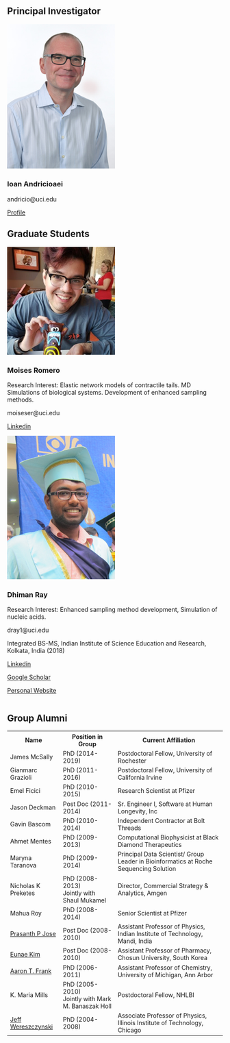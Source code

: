 <!---DOCTYPE html--->
<html>
<head>
<link rel="shortcut icon" type="image/x-icon" href="favicon.ico">
<meta name="viewport" content="width=device-width, initial-scale=1">
<style>
html {
  box-sizing: border-box;
}

*, *:before, *:after {
  box-sizing: inherit;
}

.column {
  float: left;
  width: 60%;
  margin-bottom: 16px;
  padding: 0 8px;
  overflow: visible;
  overflow-wrap: normal;
}

@media screen and (max-width: 650px max-height: 650px) {
  .column {
    width: 100%;
    display: block;
    overflow: visible;
    overflow-wrap: normal;
  }
}

.card {
  box-shadow: 0 4px 8px 0 rgba(0, 0, 0, 0.2);
}

.container {
  padding: 0 16px;
}

.container::after, .row::after {
  content: "";
  clear: both;
  display: table;
}

.title {
  color: grey;
}

.button {
  border: none;
  outline: 0;
  display: inline-block;
  padding: 8px;
  color: white;
  background-color: #000;
  text-align: center;
  cursor: pointer;
  width: 100%;
}

.button:hover {
  background-color: #555;
}
---
</style>
</head>
<body>

<h2>Principal Investigator</h2>

<div class="row">
  <div class="column">
    <div class="card">
       <div class="container" style="width:100%">
        <img src="/img/Ioan.jpg" alt="Ioan" style="width:50%"><!--height="300" width="300">-->
        <h3>Ioan Andricioaei</h3>
        <p>andricio@uci.edu</p>
        <a href="https://www.faculty.uci.edu/profile.cfm?faculty_id=5491">Profile</a>
      </div>
    </div>
  </div>
</div>

<h2>Graduate Students</h2>


<div class="row">
  <div class="column">
    <div class="card">
      <div class="container" style="width:100%">
      <img src="/img/Moises.jpg" alt="Moises" style="width:50%"><!--height="300" width="300">-->
        <h3>Moises Romero</h3>
        <p>Research Interest: Elastic network models of contractile tails. MD Simulations of biological systems.
        Development of enhanced sampling methods.</p>
        <p>moiseser@uci.edu</p>
        <p><a href="https://www.linkedin.com/in/moises-romero-b76191189/">Linkedin</a></p>
      </div>
    </div>
  </div>
  <div class="column">
    <div class="card">
      <div class="container" style="width:100%">
      <img src="/img/Dhiman.JPG" alt="Dhiman" style="width:50%"><!--height="300" width="300">-->
        <h3>Dhiman Ray</h3>
        <p>Research Interest: Enhanced sampling method development, Simulation of nucleic acids.</p>
        <p>dray1@uci.edu</p>
        <p>Integrated BS-MS, Indian Institute of Science Education and Research, Kolkata, India (2018)</p>
        <p><a href="https://www.linkedin.com/in/dhiman-ray-95790baa/">Linkedin</a></p>
        <p><a href="https://scholar.google.com/citations?user=ILWljWoAAAAJ&hl=en&oi=ao">Google Scholar</a></p>
        <p><a href="https://sites.google.com/view/dhiman/home">Personal Website</a></p>
      </div>
    </div>
  </div>
</div>



<h2>Group Alumni</h2>

<table style="width:100%">
  <tr>
    <th>Name</th>
    <th>Position in Group</th>
    <th>Current Affiliation</th>
  </tr>
  <tr>
    <td>James McSally</td>
    <td>PhD (2014-2019)</td>
    <td>Postdoctoral Fellow, University of Rochester</td>
  </tr>
  <tr>
    <td>Gianmarc Grazioli</td>
    <td>PhD (2011-2016)</td>
    <td>Postdoctoral Fellow, University of California Irvine</td>
  </tr>
  <tr>
    <td>Emel Ficici</td>
    <td>PhD (2010-2015)</td>
    <td>Research Scientist at Pfizer</td>
  </tr>
  <tr>
    <td>Jason Deckman</td>
    <td>Post Doc (2011-2014)</td>
    <td>Sr. Engineer I, Software at Human Longevity, Inc</td>
  </tr>
  <tr>
    <td>Gavin Bascom</td>
    <td>PhD (2010-2014)</td>
    <td>Independent Contractor at Bolt Threads</td>
  </tr>
  <tr>
    <td>Ahmet Mentes</td>
    <td>PhD (2009-2013)</td>
    <td>Computational Biophysicist at Black Diamond Therapeutics</td>
  </tr>
  <tr>
    <td>Maryna Taranova</td>
    <td>PhD (2009-2014)</td>
    <td>Principal Data Scientist/ Group Leader in Bioinformatics at Roche Sequencing Solution</td>
  </tr>
  <tr>
    <td>Nicholas K Preketes</td>
    <td>PhD (2008-2013)<br> Jointly with Shaul Mukamel</td>
    <td>Director, Commercial Strategy & Analytics, Amgen</td>
  </tr>
  <tr>
    <td>Mahua Roy</td>
    <td>PhD (2008-2014)</td>
    <td>Senior Scientist at Pfizer</td>
  </tr>
  <tr>
    <td><a href="https://sites.google.com/site/prasanthpj/Home">Prasanth P  Jose</a></td>
    <td>Post Doc (2008-2010)</td>
    <td>Assistant Professor of Physics, Indian Institute of Technology, Mandi, India</td>
  </tr>
  <tr>
    <td><a href="http://www.chosun.ac.kr/user/indexSub.do?codyMenuSeq=218762&siteId=eng&menuUIType=sub&dum=dum&prfId=258416&page=2&command=view&prfSeq=364137&search=&column=">Eunae Kim</a></td>
    <td>Post Doc (2008-2010)</td>
    <td>Assistant Professor of Pharmacy, Chosun University, South Korea</td>
  </tr>
  <tr>
    <td><a href="https://sites.lsa.umich.edu/frank-lab/">Aaron T. Frank</a></td>
    <td>PhD (2006-2011)</td>
    <td>Assistant Professor of Chemistry, University of Michigan, Ann Arbor</td>
  </tr>
  <tr>
    <td>K. Maria Mills</td>
    <td>PhD (2005-2010)<br> Jointly with Mark M. Banaszak Holl</td>
    <td>Postdoctoral Fellow, NHLBI</td>
  </tr>
  <tr>
    <td><a href="http://mypages.iit.edu/~jwereszc/">Jeff Wereszczynski</a></td>
    <td>PhD (2004-2008)</td>
    <td>Associate Professor of Physics, Illinois Institute of Technology, Chicago</td>
  </tr>
</table> 

</body>
</html>
